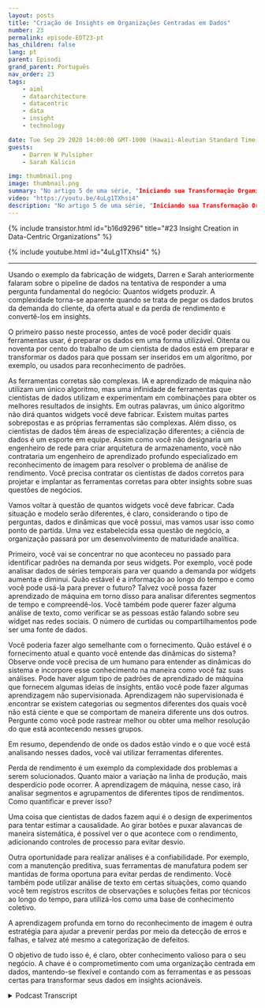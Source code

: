 ```yaml
---
layout: posts
title: "Criação de Insights em Organizações Centradas em Dados"
number: 23
permalink: episode-EDT23-pt
has_children: false
lang: pt
parent: Episodi
grand_parent: Português
nav_order: 23
tags:
    - aiml
    - dataarchitecture
    - datacentric
    - data
    - insight
    - technology

date: Tue Sep 29 2020 14:00:00 GMT-1000 (Hawaii-Aleutian Standard Time)
guests:
    - Darren W Pulsipher
    - Sarah Kalicin

img: thumbnail.png
image: thumbnail.png
summary: "No artigo 5 de uma série, "Iniciando sua Transformação Organizacional para se Tornar Orientada a Dados", Sarah Kalicin, Cientista de Dados Líder, Intel, e Darren Pulsipher, Arquiteto Chefe de Soluções, Setor Público, Intel, discutem como criar insights usando IA e aprendizado de máquina em uma organização orientada a dados."
video: "https://youtu.be/4uLg1TXhsi4"
description: "No artigo 5 de uma série, "Iniciando sua Transformação Organizacional para se Tornar Orientada a Dados", Sarah Kalicin, Cientista de Dados Líder, Intel, e Darren Pulsipher, Arquiteto Chefe de Soluções, Setor Público, Intel, discutem como criar insights usando IA e aprendizado de máquina em uma organização orientada a dados."
---
```


<div>
{% include transistor.html id="b16d9296" title="#23 Insight Creation in Data-Centric Organizations" %}

{% include youtube.html id="4uLg1TXhsi4" %}
</div>

---

Usando o exemplo da fabricação de widgets, Darren e Sarah anteriormente falaram sobre o pipeline de dados na tentativa de responder a uma pergunta fundamental do negócio: Quantos widgets produzir. A complexidade torna-se aparente quando se trata de pegar os dados brutos da demanda do cliente, da oferta atual e da perda de rendimento e convertê-los em insights.

O primeiro passo neste processo, antes de você poder decidir quais ferramentas usar, é preparar os dados em uma forma utilizável. Oitenta ou noventa por cento do trabalho de um cientista de dados está em preparar e transformar os dados para que possam ser inseridos em um algoritmo, por exemplo, ou usados para reconhecimento de padrões.

As ferramentas corretas são complexas. IA e aprendizado de máquina não utilizam um único algoritmo, mas uma infinidade de ferramentas que cientistas de dados utilizam e experimentam em combinações para obter os melhores resultados de insights. Em outras palavras, um único algoritmo não dirá quantos widgets você deve fabricar. Existem muitas partes sobrepostas e as próprias ferramentas são complexas. Além disso, os cientistas de dados têm áreas de especialização diferentes; a ciência de dados é um esporte em equipe. Assim como você não designaria um engenheiro de rede para criar arquitetura de armazenamento, você não contrataria um engenheiro de aprendizado profundo especializado em reconhecimento de imagem para resolver o problema de análise de rendimento. Você precisa contratar os cientistas de dados corretos para projetar e implantar as ferramentas corretas para obter insights sobre suas questões de negócios.

Vamos voltar à questão de quantos widgets você deve fabricar. Cada situação e modelo serão diferentes, é claro, considerando o tipo de perguntas, dados e dinâmicas que você possui, mas vamos usar isso como ponto de partida. Uma vez estabelecida essa questão de negócio, a organização passará por um desenvolvimento de maturidade analítica.

Primeiro, você vai se concentrar no que aconteceu no passado para identificar padrões na demanda por seus widgets. Por exemplo, você pode analisar dados de séries temporais para ver quando a demanda por widgets aumenta e diminui. Quão estável é a informação ao longo do tempo e como você pode usá-la para prever o futuro? Talvez você possa fazer aprendizado de máquina em torno disso para analisar diferentes segmentos de tempo e compreendê-los. Você também pode querer fazer alguma análise de texto, como verificar se as pessoas estão falando sobre seu widget nas redes sociais. O número de curtidas ou compartilhamentos pode ser uma fonte de dados.

Você poderia fazer algo semelhante com o fornecimento. Quão estável é o fornecimento atual e quanto você entende das dinâmicas do sistema? Observe onde você precisa de um humano para entender as dinâmicas do sistema e incorpore esse conhecimento na maneira como você faz suas análises. Pode haver algum tipo de padrões de aprendizado de máquina que fornecem algumas ideias de insights, então você pode fazer algumas aprendizagem não supervisionada. Aprendizagem não supervisionada é encontrar se existem categorias ou segmentos diferentes dos quais você não está ciente e que se comportam de maneira diferente uns dos outros. Pergunte como você pode rastrear melhor ou obter uma melhor resolução do que está acontecendo nesses grupos.

Em resumo, dependendo de onde os dados estão vindo e o que você está analisando nesses dados, você vai utilizar ferramentas diferentes.

Perda de rendimento é um exemplo da complexidade dos problemas a serem solucionados. Quanto maior a variação na linha de produção, mais desperdício pode ocorrer. A aprendizagem de máquina, nesse caso, irá analisar segmentos e agrupamentos de diferentes tipos de rendimentos. Como quantificar e prever isso?

Uma coisa que cientistas de dados fazem aqui é o design de experimentos para tentar estimar a causalidade. Ao girar botões e puxar alavancas de maneira sistemática, é possível ver o que acontece com o rendimento, adicionando controles de processo para evitar desvio.

Outra oportunidade para realizar análises é a confiabilidade. Por exemplo, com a manutenção preditiva, suas ferramentas de manufatura podem ser mantidas de forma oportuna para evitar perdas de rendimento. Você também pode utilizar análise de texto em certas situações, como quando você tem registros escritos de observações e soluções feitas por técnicos ao longo do tempo, para utilizá-los como uma base de conhecimento coletivo.

A aprendizagem profunda em torno do reconhecimento de imagem é outra estratégia para ajudar a prevenir perdas por meio da detecção de erros e falhas, e talvez até mesmo a categorização de defeitos.

O objetivo de tudo isso é, é claro, obter conhecimento valioso para o seu negócio. A chave é o comprometimento com uma organização centrada em dados, mantendo-se flexível e contando com as ferramentas e as pessoas certas para transformar seus dados em insights acionáveis.



<details>
<summary> Podcast Transcript </summary>

<p></p>

</details>
